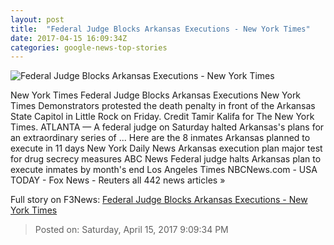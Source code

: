 ```yaml
---
layout: post
title:  "Federal Judge Blocks Arkansas Executions - New York Times"
date: 2017-04-15 16:09:34Z
categories: google-news-top-stories
---
```


![Federal Judge Blocks Arkansas Executions - New York Times](https://static01.nyt.com/images/2017/04/16/us/16execution/16arkansas-facebookJumbo.jpg)

New York Times Federal Judge Blocks Arkansas Executions New York Times Demonstrators protested the death penalty in front of the Arkansas State Capitol in Little Rock on Friday. Credit Tamir Kalifa for The New York Times. ATLANTA — A federal judge on Saturday halted Arkansas's plans for an extraordinary series of ... Here are the 8 inmates Arkansas planned to execute in 11 days New York Daily News Arkansas execution plan major test for drug secrecy measures ABC News Federal judge halts Arkansas plan to execute inmates by month's end Los Angeles Times NBCNews.com - USA TODAY - Fox News - Reuters all 442 news articles »


Full story on F3News: [Federal Judge Blocks Arkansas Executions - New York Times](http://www.f3nws.com/n/3zNBJJ)

> Posted on: Saturday, April 15, 2017 9:09:34 PM
